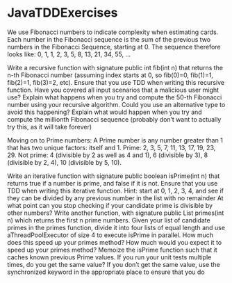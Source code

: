 # JavaTDDExercises

We use Fibonacci numbers to indicate complexity when estimating cards.  Each number in the Fibonacci sequence is the sum of the previous two numbers in the Fibonacci Sequence, starting at 0.  The sequence therefore looks like: 0, 1, 1, 2, 3, 5, 8, 13, 21, 34, 55, …
 
Write a recursive function with signature public int fib(int n) that returns the n-th Fibonacci number (assuming index starts at 0, so fib(0)=0, fib(1)=1, fib(2)=1, fib(3)=2, etc).  Ensure that you use TDD when writing this recursive function. Have you covered all input scenarios that a malicious user might use?
Explain what happens when you try and compute the 50-th Fibonacci number using your recursive algorithm.  Could you use an alternative type to avoid this happening?
Explain what would happen when you try and compute the millionth Fibonacci sequence (probably don’t want to actually try this, as it will take forever)
 
Moving on to Prime numbers: A Prime number is any number greater than 1 that has two unique factors: itself and 1.  Prime: 2, 3, 5, 7, 11, 13, 17, 19, 23, 29.  Not prime: 4 (divisible by 2 as well as 4 and 1), 6 (divisible by 3), 8 (divisible by 2, 4), 10 (divisible by 5, 10).
 
Write an iterative function with signature public boolean isPrime(int n) that returns true if a number is prime, and false if it is not.  Ensure that you use TDD when writing this iterative function.  Hint: start at 0, 1, 2, 3, 4, and see if they can be divided by any previous number in the list with no remainder
At what point can you stop checking if your candidate prime is divisible by other numbers?
Write another function, with signature public List<Integer> primes(int n) which returns the first n prime numbers.
Given your list of candidate primes in the primes function, divide it into four lists of equal length and use aThreadPoolExecutor of size 4 to execute isPrime in parallel.  How much does this speed up your primes method?  How much would you expect it to speed up your primes method?
Memoize the isPrime function such that it caches known previous Prime values.  If you run your unit tests multiple times, do you get the same value?
If you don’t get the same value, use the synchronized keyword in the appropriate place to ensure that you do
